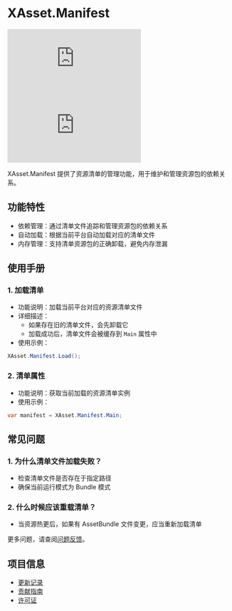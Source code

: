 # XAsset.Manifest

[![Version](https://img.shields.io/npm/v/ep.u3d.res)](https://www.npmjs.com/package/ep.u3d.res)
[![Downloads](https://img.shields.io/npm/dm/ep.u3d.res)](https://www.npmjs.com/package/ep.u3d.res)

XAsset.Manifest 提供了资源清单的管理功能，用于维护和管理资源包的依赖关系。

## 功能特性

- 依赖管理：通过清单文件追踪和管理资源包的依赖关系
- 自动加载：根据当前平台自动加载对应的清单文件
- 内存管理：支持清单资源包的正确卸载，避免内存泄漏

## 使用手册

### 1. 加载清单

- 功能说明：加载当前平台对应的资源清单文件
- 详细描述：
  - 如果存在旧的清单文件，会先卸载它
  - 加载成功后，清单文件会被缓存到 `Main` 属性中
- 使用示例：
```csharp
XAsset.Manifest.Load();
```

### 2. 清单属性

- 功能说明：获取当前加载的资源清单实例
- 使用示例：
```csharp
var manifest = XAsset.Manifest.Main;
```

## 常见问题

### 1. 为什么清单文件加载失败？
- 检查清单文件是否存在于指定路径
- 确保当前运行模式为 Bundle 模式

### 2. 什么时候应该重载清单？
- 当资源热更后，如果有 AssetBundle 文件变更，应当重新加载清单

更多问题，请查阅[问题反馈](../CONTRIBUTING.md#问题反馈)。

## 项目信息

- [更新记录](../CHANGELOG.md)
- [贡献指南](../CONTRIBUTING.md)
- [许可证](../LICENSE)